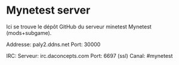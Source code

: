 # Mynetest server

Ici se trouve le dépôt GitHub du serveur minetest Mynetest (mods+subgame).

Addresse: paly2.ddns.net
Port: 30000

IRC:
Serveur: irc.daconcepts.com
Port: 6697 (ssl)
Canal: #mynetest
